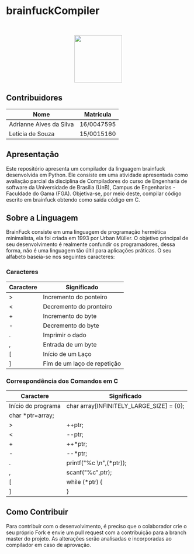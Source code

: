 <h1>brainfuckCompiler</h4> <br>
<p align="center">    
    <img src="http://i65.tinypic.com/bdways.png" width=130 height=130>
</p>

## Contribuidores
| Nome	| Matrícula	|
|--|--|
| Adrianne Alves da Silva | 16/0047595 |
| Letícia de Souza | 15/0015160 |


## Apresentação

Este repositório apresenta um compilador da linguagem brainfuck desenvolvida em Python. Ele consiste em uma atividade apresentada como avaliação parcial da disciplina de Compiladores do curso de Engenharia de software da Universidade de Brasília (UnB), Campus de Engenharias - Faculdade do Gama (FGA). Objetiva-se, por meio deste, compilar código escrito em brainfuck obtendo como saída código em C.

## Sobre a Linguagem

BrainFuck consiste em uma linguagem de programação hermética minimalista, ela foi criada em 1993 por Urban Müller. O objetivo principal de seu desenvolvimento é realmente confundir os programadores, dessa forma, não é uma linguagem tão últil para aplicações práticas. O seu alfabeto baseia-se nos seguintes caracteres:

### Caracteres

| Caractere | Significado  |
|---|---|
| > | Incremento do ponteiro  |
| < | Decremento do pronteiro  |
| + | Incremento do byte |
| - | Decremento do byte |
| . | Imprimir o dado |
| , | Entrada de um byte |
| [ | Início de um Laço |
| ] | Fim de um laço de repetição |

### Correspondência dos Comandos em C

| Caractere | Significado  |
|---|---|
| Início do programa | char array[INFINITELY_LARGE_SIZE] = {0};
char *ptr=array; |
| > | ++ptr; |
| < | --ptr; |
| + | ++*ptr; |
| - | --*ptr; |
| . | printf("%c \\n",(*ptr)); |
| , | scanf("%c",ptr); |
| [ | while (*ptr) { |
| ] | } |

## Como Contribuir

Para contribuir com o desenvolvimento, é preciso que o colaborador crie o seu próprio Fork e envie um pull request com a contribuição para a branch master do projeto. As alterações serão analisadas e incorporadas ao compilador em caso de aprovação.
